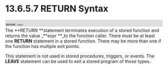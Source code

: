 # 13.6.5.7 RETURN Syntax

![](/assets/1504957660414.png)The **RETURN **statement terminates execution of a stored function and returns the value _**expr **_to the function caller. There must be at least one **RETURN** statement in a stored function. There may be more than one if the function has multiple exit points.

This statement is not used in stored procedures, triggers, or events. The **LEAVE** statement can be used to exit a stored program of those types.



